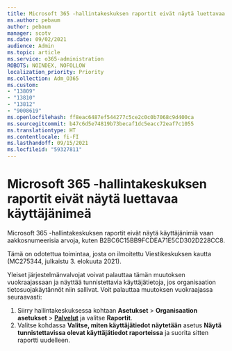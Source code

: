 ```yaml
---
title: Microsoft 365 -hallintakeskuksen raportit eivät näytä luettavaa käyttäjänimeä
ms.author: pebaum
author: pebaum
manager: scotv
ms.date: 09/02/2021
audience: Admin
ms.topic: article
ms.service: o365-administration
ROBOTS: NOINDEX, NOFOLLOW
localization_priority: Priority
ms.collection: Adm_O365
ms.custom:
- "13809"
- "13810"
- "13812"
- "9008619"
ms.openlocfilehash: ff8eac6487ef544277c5ce2c0c0b7068c9d400ca
ms.sourcegitcommit: b47c6d5e74819b73becaf1dc5eacc72eaf7c1055
ms.translationtype: HT
ms.contentlocale: fi-FI
ms.lasthandoff: 09/15/2021
ms.locfileid: "59327811"
---
```

# <a name="reports-in-microsoft-365-admin-center-do-not-show-readable-username"></a>Microsoft 365 -hallintakeskuksen raportit eivät näytä luettavaa käyttäjänimeä

Microsoft 365 -hallintakeskuksen raportit eivät näytä käyttäjänimiä vaan aakkosnumeerisia arvoja, kuten B2BC6C15BB9FCDEA71E5CD302D228CC8.

Tämä on odotettua toimintaa, josta on ilmoitettu Viestikeskuksen kautta (MC275344, julkaistu 3. elokuuta 2021). 

Yleiset järjestelmänvalvojat voivat palauttaa tämän muutoksen vuokraajassaan ja näyttää tunnistettavia käyttäjätietoja, jos organisaation tietosuojakäytännöt niin sallivat. Voit palauttaa muutoksen vuokraajassa seuraavasti:

1. Siirry hallintakeskuksessa kohtaan **Asetukset** > **Organisaation asetukset** > [**Palvelut**](https://admin.microsoft.com/Adminportal/Home#/Settings/Services ) ja valitse **Raportit**. 
1. Valitse kohdassa **Valitse, miten käyttäjätiedot näytetään** asetus **Näytä tunnistettavissa olevat käyttäjätiedot raporteissa** ja suorita sitten raportti uudelleen.